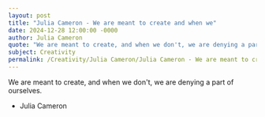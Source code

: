 ```yaml
---
layout: post
title: "Julia Cameron - We are meant to create and when we"
date: 2024-12-28 12:00:00 -0000
author: Julia Cameron
quote: "We are meant to create, and when we don't, we are denying a part of ourselves."
subject: Creativity
permalink: /Creativity/Julia Cameron/Julia Cameron - We are meant to create and when we
---
```


We are meant to create, and when we don't, we are denying a part of ourselves.

- Julia Cameron
